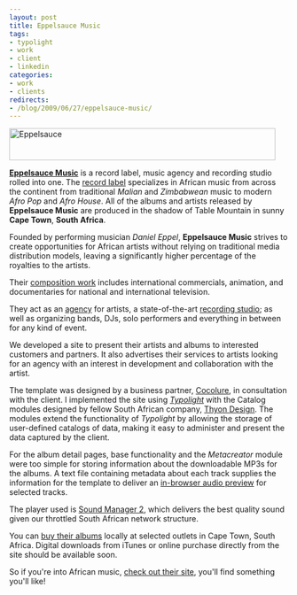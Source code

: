```yaml
---
layout: post
title: Eppelsauce Music
tags:
- typolight
- work
- client
- linkedin
categories:
- work
- clients
redirects:
- /blog/2009/06/27/eppelsauce-music/
---
```

<a href="http://www.eppelsauce.com/"><img class="aligncenter size-full wp-image-128" title="Eppelsauce" src="/images/2009/06/header.jpg" alt="Eppelsauce" width="480" height="58" /></a>

<a title="Eppelsauce Music" href="http://www.eppelsauce.com/" target="_blank"><strong>Eppelsauce Music</strong></a> is a record label, music agency and recording studio rolled into one. The <a href="http://www.eppelsauce.com/record-label.html" target="_blank">record label</a> specializes in African music from across the continent from traditional <em>Malian</em> and <em>Zimbabwean</em> music to modern <em>Afro Pop</em> and <em>Afro House</em>. All of the albums and artists released by <strong>Eppelsauce Music</strong> are produced in the shadow of Table Mountain in sunny <strong>Cape Town</strong>, <strong>South Africa</strong>.

<!--more-->
Founded by performing musician <em>Daniel Eppel</em>, <strong>Eppelsauce Music</strong> strives to create opportunities for African artists without relying on traditional media distribution models, leaving a significantly higher percentage of the royalties to the artists.

Their <a href="http://www.eppelsauce.com/composition.html" target="_blank">composition work</a> includes international commercials, animation, and documentaries for national and international television.

They act as an <a href="http://www.eppelsauce.com/music-agency.html" target="_blank">agency</a> for artists, a state-of-the-art <a href="http://www.eppelsauce.com/recording-studio.html" target="_blank">recording studio</a>; as well as organizing bands, DJs, solo performers and everything in between for any kind of event.

We developed a site to present their artists and albums to interested customers and partners. It also advertises their services to artists looking for an agency with an interest in development and collaboration with the artist.

The template was designed by a business partner, <a href="http://www.cocolure.co.za/" target="_blank">Cocolure</a>, in consultation with the client. I implemented the site using <a title="Typolight" href="http://www.typolight.org/" target="_blank"><em>Typolight</em></a> with the Catalog modules designed by fellow South African company, <a href="http://www.thyon.com/" target="_blank">Thyon Design</a>. The modules extend the functionality of <em>Typolight </em>by allowing the storage of user-defined catalogs of data, making it easy to administer and present the data captured by the client.

For the album detail pages, base functionality and the <em>Metacreator </em>module were too simple for storing information about the downloadable MP3s for the albums. A text file containing metadata about each track supplies the information for the template to deliver an <a href="http://www.eppelsauce.com/album-detail/items/cheza.html">in-browser audio preview</a> for selected tracks.

The player used is <a href="http://www.schillmania.com/projects/soundmanager2/">Sound Manager 2</a>, which delivers the best quality sound given our throttled South African network structure.

You can <a href="http://www.eppelsauce.com/buy-music-now.html">buy their albums</a> locally at selected outlets in Cape Town, South Africa. Digital downloads from iTunes or online purchase directly from the site should be available soon.

So if you're into African music, <a href="http://www.eppelsauce.com/" target="_blank">check out their site</a>, you'll find something you'll like!
